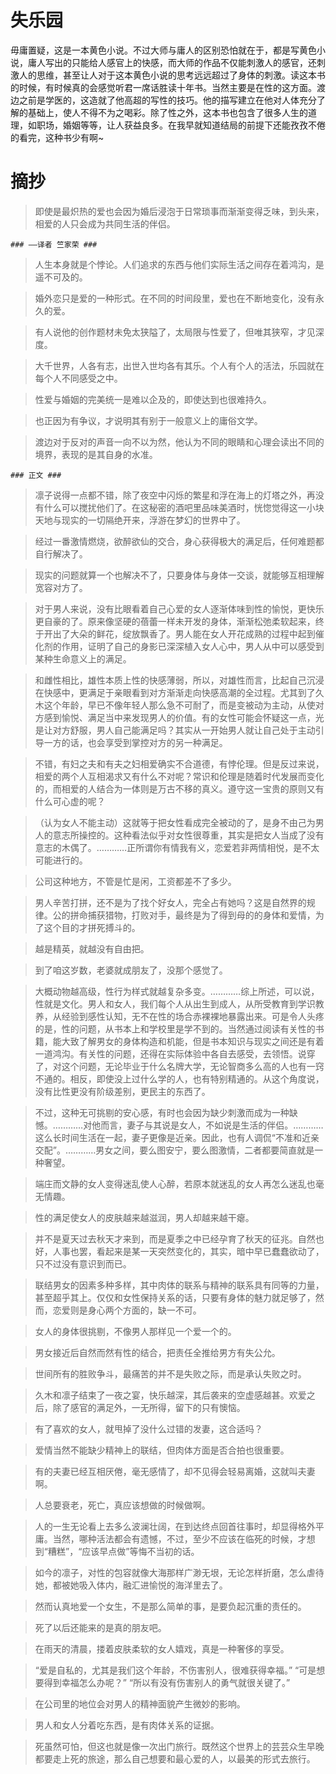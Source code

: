 # 失乐园

毋庸置疑，这是一本黄色小说。不过大师与庸人的区别恐怕就在于，都是写黄色小说，庸人写出的只能给人感官上的快感，而大师的作品不仅能刺激人的感官，还刺激人的思维，甚至让人对于这本黄色小说的思考远远超过了身体的刺激。读这本书的时候，有时候真的会感觉听君一席话胜读十年书。当然主要是在性的这方面。渡边之前是学医的，这造就了他高超的写性的技巧。他的描写建立在他对人体充分了解的基础上，使人不得不为之喝彩。除了性之外，这本书也包含了很多人生的道理，如职场，婚姻等等，让人获益良多。在我早就知道结局的前提下还能孜孜不倦的看完，这种书少有啊~

# 摘抄 
 
> 即使是最炽热的爱也会因为婚后浸泡于日常琐事而渐渐变得乏味，到头来，相爱的人只会成为共同生活的伴侣。

    ### ——译者 竺家荣 ###
    
> 人生本身就是个悖论。人们追求的东西与他们实际生活之间存在着鸿沟，是遥不可及的。
    
> 婚外恋只是爱的一种形式。在不同的时间段里，爱也在不断地变化，没有永久的爱。
    
> 有人说他的创作题材未免太狭隘了，太局限与性爱了，但唯其狭窄，才见深度。
    
> 大千世界，人各有志，出世入世均各有其乐。个人有个人的活法，乐园就在每个人不同感受之中。
    
> 性爱与婚姻的完美统一是难以企及的，即使达到也很难持久。
    
> 也正因为有争议，才说明其有别于一般意义上的庸俗文学。
    
> 渡边对于反对的声音一向不以为然，他认为不同的眼睛和心理会读出不同的境界，表现的是其自身的水准。

    ### 正文 ###
    
> 凛子说得一点都不错，除了夜空中闪烁的繁星和浮在海上的灯塔之外，再没有什么可以搅扰他们了。在这秘密的酒吧里品味美酒时，恍惚觉得这一小块天地与现实的一切隔绝开来，浮游在梦幻的世界中了。
    
> 经过一番激情燃烧，欲醉欲仙的交合，身心获得极大的满足后，任何难题都自行解决了。
    
> 现实的问题就算一个也解决不了，只要身体与身体一交谈，就能够互相理解宽容对方了。
    
> 对于男人来说，没有比眼看着自己心爱的女人逐渐体味到性的愉悦，更快乐更自豪的了。原来像坚硬的蓓蕾一样未开发的身体，渐渐松弛柔软起来，终于开出了大朵的鲜花，绽放飘香了。男人能在女人开花成熟的过程中起到催化剂的作用，证明了自己的身影已深深植入女人心中，男人从中可以感受到某种生命意义上的满足。
    
> 和雌性相比，雄性本质上性的快感薄弱，所以，对雄性而言，比起自己沉浸在快感中，更满足于亲眼看到对方渐渐走向快感高潮的全过程。尤其到了久木这个年龄，早已不像年轻人那么急不可耐了，而是变被动为主动，从使对方感到愉悦、满足当中来发现男人的价值。有的女性可能会怀疑这一点，光是让对方舒服，男人自己能满足吗？其实从一开始男人就让自己处于主动引导一方的话，也会享受到掌控对方的另一种满足。
    
> 不错，有妇之夫和有夫之妇相爱确实不合道德，有悖伦理。但是反过来说，相爱的两个人互相渴求又有什么不对呢？常识和伦理是随着时代发展而变化的，而相爱的人结合为一体则是万古不移的真义。遵守这一宝贵的原则又有什么可心虚的呢？
    
> （认为女人不能主动）这就等于把女性看成完全被动的了，是身不由己为男人的意志所操控的。这种看法似乎对女性很尊重，其实是把女人当成了没有意志的木偶了。…………正所谓你有情我有义，恋爱若非两情相悦，是不太可能进行的。
    
> 公司这种地方，不管是忙是闲，工资都差不了多少。
    
> 男人辛苦打拼，还不是为了找个好女人，完全占有她吗？这是自然界的规律。公的拼命捕获猎物，打败对手，最终是为了得到母的的身体和爱情，为了这个目的才拼死搏斗的。
    
> 越是精英，就越没有自由把。
    
> 到了咱这岁数，老婆就成朋友了，没那个感觉了。
    
> 大概动物越高级，性行为样式就越复杂多变。…………综上所述，可以说，性就是文化。男人和女人，我们每个人从出生到成人，从所受教育到学识教养，从经验到感性认知，无不在性的场合赤裸裸地暴露出来。可是令人头疼的是，性的问题，从书本上和学校里是学不到的。当然通过阅读有关性的书籍，能大致了解男女的身体构造和机能，但是书本知识与现实之间还是有着一道鸿沟。有关性的问题，还得在实际体验中各自去感受，去领悟。说穿了，对这个问题，无论毕业于什么名牌大学，无论智商多么高的人也有一窍不通的。相反，即使没上过什么学的人，也有特别精通的。从这个角度说，没有比性更没有阶级差别，更民主的东西了。
    
> 不过，这种无可挑剔的安心感，有时也会因为缺少刺激而成为一种缺憾。…………对他而言，妻子与其说是女人，不如说是生活的伴侣。…………这么长时间生活在一起，妻子更像是近亲。因此，也有人调侃“不准和近亲交配”。…………男女之间，要么图安宁，要么图激情，二者都要简直就是一种奢望。
    
> 端庄而文静的女人变得迷乱使人心醉，若原本就迷乱的女人再怎么迷乱也毫无情趣。
    
> 性的满足使女人的皮肤越来越滋润，男人却越来越干瘪。
    
> 并不是夏天过去秋天才来到，而是夏季之中已经孕育了秋天的征兆。自然也好，人事也罢，看起来是某一天突然变化的，其实，暗中早已蠢蠢欲动了，只不过没有意识到而已。
    
> 联结男女的因素多种多样，其中肉体的联系与精神的联系具有同等的力量，甚至超乎其上。仅仅和女性保持关系的话，只要有身体的魅力就足够了，然而，恋爱则是身心两个方面的，缺一不可。
    
> 女人的身体很挑剔，不像男人那样见一个爱一个的。
    
> 男女接近后自然而然有性的结合，把责任全推给男方有失公允。
    
> 世间所有的胜败争斗，最痛苦的并不是失败之际，而是承认失败之时。
    
> 久木和凛子结束了一夜之宴，快乐越深，其后袭来的空虚感越甚。欢爱之后，除了感官的满足外，一无所得，留下的只有懊恼。
    
> 有了喜欢的女人，就甩掉了没什么过错的发妻，这合适吗？
    
> 爱情当然不能缺少精神上的联结，但肉体方面是否合拍也很重要。
    
> 有的夫妻已经互相厌倦，毫无感情了，却不见得会轻易离婚，这就叫夫妻啊。
    
> 人总要衰老，死亡，真应该想做的时候做啊。
    
> 人的一生无论看上去多么波澜壮阔，在到达终点回首往事时，却显得格外平庸。当然，哪种活法都会有遗憾，不过，至少不应该在临死的时候，才想到“糟糕”，“应该早点做”等悔不当初的话。
    
> 如今的凛子，对性的包容就像大海那样广渺无垠，无论怎样折磨，怎么虐待她，都被她吸入体内，融汇进愉悦的海洋里去了。
    
> 然而认真地爱一个女生，不是那么简单的事，是要负起沉重的责任的。
    
> 死了以后还能来的是真的朋友吧。
    
> 在雨天的清晨，搂着皮肤柔软的女人嬉戏，真是一种奢侈的享受。
    
> “爱是自私的，尤其是我们这个年龄，不伤害别人，很难获得幸福。”
      “可是想要得到幸福怎么办呢？”
      “所以有没有伤害别人的勇气就很关键了。”
    
> 在公司里的地位会对男人的精神面貌产生微妙的影响。
    
> 男人和女人分着吃东西，是有肉体关系的证据。
    
> 死虽然可怕，但这也就是像一次出门旅行。既然这个世界上的芸芸众生早晚都要走上死的旅途，那么自己想要和最心爱的人，以最美的形式去旅行。